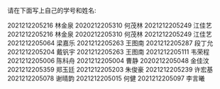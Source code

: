 请在下面写上自己的学号和姓名:

2021212205216 林金泉 
2020212205310 何茂林 
2021212205249 江佳艺 
2021212205216 林金泉
2020212205310 何茂林
2021212205249 江佳艺
2021212205064 梁嘉乐
2021212205263 王图南
2021212205287 段丁允
2021212205204 戴钒宇
2021212205263 王图南
2021212205111 韦荣程
2021212205006 陈科舟
2021212205004 曹静
2020212205048 金佳汶
2021212205359 郑玉廷
2021212205203 朱俊豪
2021212205239 许宏基
2021212205078 谢晴韵
2021212205015 何健
2021212205097 李言曦
